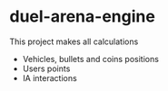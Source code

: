 # duel-arena-engine

This project makes all calculations
- Vehicles, bullets and coins positions
- Users points
- IA interactions